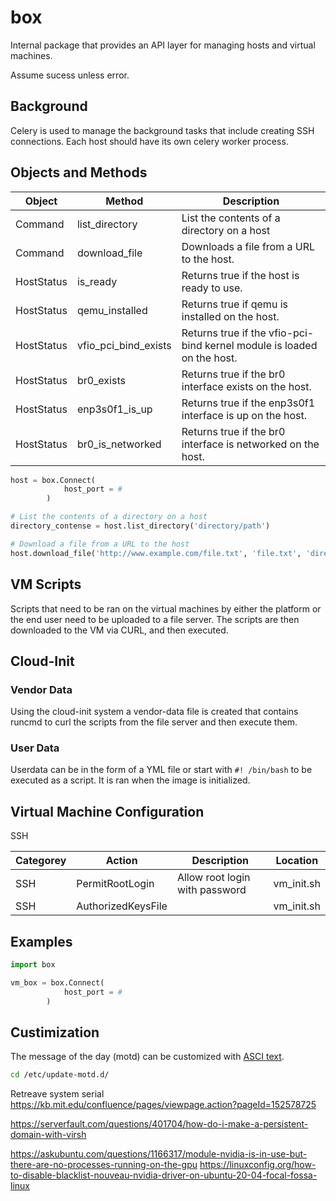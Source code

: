 # box

Internal package that provides an API layer for managing hosts and virtual machines.

Assume sucess unless error.

## Background

Celery is used to manage the background tasks that include creating SSH connections. Each host should have its own celery worker process.

## Objects and Methods

| Object     | Method               | Description                                                            |
|------------|----------------------|------------------------------------------------------------------------|
| Command    | list_directory       | List the contents of a directory on a host                             |
| Command    | download_file        | Downloads a file from a URL to the host.                               |
| HostStatus | is_ready             | Returns true if the host is ready to use.                              |
| HostStatus | qemu_installed       | Returns true if qemu is installed on the host.                         |
| HostStatus | vfio_pci_bind_exists | Returns true if the vfio-pci-bind kernel module is loaded on the host. |
| HostStatus | br0_exists           | Returns true if the br0 interface exists on the host.                  |
| HostStatus | enp3s0f1_is_up       | Returns true if the enp3s0f1 interface is up on the host.              |
| HostStatus | br0_is_networked     | Returns true if the br0 interface is networked on the host.            |

```python
host = box.Connect(
            host_port = #
        )

# List the contents of a directory on a host
directory_contense = host.list_directory('directory/path')

# Download a file from a URL to the host
host.download_file('http://www.example.com/file.txt', 'file.txt', 'directory/path', 'File Name')
```

## VM Scripts

Scripts that need to be ran on the virtual machines by either the platform or the end user need to be uploaded to a file server. The scripts are then downloaded to the VM via CURL, and then executed.

## Cloud-Init

### Vendor Data

Using the cloud-init system a vendor-data file is created that contains runcmd to curl the scripts from the file server and then execute them.

### User Data

Userdata can be in the form of a YML file or start with `#! /bin/bash` to be executed as a script. It is ran when the image is initialized.

## Virtual Machine Configuration

SSH

| Categorey | Action             | Description                    | Location   |
|-----------|--------------------|--------------------------------|------------|
| SSH       | PermitRootLogin    | Allow root login with password | vm_init.sh |
| SSH       | AuthorizedKeysFile |                                | vm_init.sh |

## Examples

```python
import box

vm_box = box.Connect(
            host_port = #
        )
```

## Custimization

The message of the day (motd) can be customized with [ASCI text](https://patorjk.com/software/taag/#p=testall&f=Big%20Money-nw&t=brickbox.io).

```bash
cd /etc/update-motd.d/
```


Retreave system serial https://kb.mit.edu/confluence/pages/viewpage.action?pageId=152578725

https://serverfault.com/questions/401704/how-do-i-make-a-persistent-domain-with-virsh

https://askubuntu.com/questions/1166317/module-nvidia-is-in-use-but-there-are-no-processes-running-on-the-gpu https://linuxconfig.org/how-to-disable-blacklist-nouveau-nvidia-driver-on-ubuntu-20-04-focal-fossa-linux
